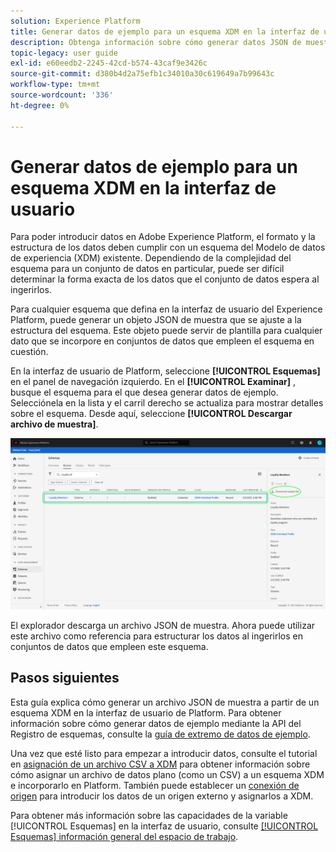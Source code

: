 ```yaml
---
solution: Experience Platform
title: Generar datos de ejemplo para un esquema XDM en la interfaz de usuario
description: Obtenga información sobre cómo generar datos JSON de muestra basados en un esquema existente en la interfaz de usuario de Adobe Experience Platform.
topic-legacy: user guide
exl-id: e60eedb2-2245-42cd-b574-43caf9e3426c
source-git-commit: d380b4d2a75efb1c34010a30c619649a7b99643c
workflow-type: tm+mt
source-wordcount: '336'
ht-degree: 0%

---
```


# Generar datos de ejemplo para un esquema XDM en la interfaz de usuario

Para poder introducir datos en Adobe Experience Platform, el formato y la estructura de los datos deben cumplir con un esquema del Modelo de datos de experiencia (XDM) existente. Dependiendo de la complejidad del esquema para un conjunto de datos en particular, puede ser difícil determinar la forma exacta de los datos que el conjunto de datos espera al ingerirlos.

Para cualquier esquema que defina en la interfaz de usuario del Experience Platform, puede generar un objeto JSON de muestra que se ajuste a la estructura del esquema. Este objeto puede servir de plantilla para cualquier dato que se incorpore en conjuntos de datos que empleen el esquema en cuestión.

En la interfaz de usuario de Platform, seleccione **[!UICONTROL Esquemas]** en el panel de navegación izquierdo. En el **[!UICONTROL Examinar]** , busque el esquema para el que desea generar datos de ejemplo. Selecciónela en la lista y el carril derecho se actualiza para mostrar detalles sobre el esquema. Desde aquí, seleccione **[!UICONTROL Descargar archivo de muestra]**.

![](../images/ui/sample/sample-data.png)

El explorador descarga un archivo JSON de muestra. Ahora puede utilizar este archivo como referencia para estructurar los datos al ingerirlos en conjuntos de datos que empleen este esquema.

## Pasos siguientes

Esta guía explica cómo generar un archivo JSON de muestra a partir de un esquema XDM en la interfaz de usuario de Platform. Para obtener información sobre cómo generar datos de ejemplo mediante la API del Registro de esquemas, consulte la [guía de extremo de datos de ejemplo](../api/sample-data.md).

Una vez que esté listo para empezar a introducir datos, consulte el tutorial en [asignación de un archivo CSV a XDM](../../ingestion/tutorials/map-csv/overview.md) para obtener información sobre cómo asignar un archivo de datos plano (como un CSV) a un esquema XDM e incorporarlo en Platform. También puede establecer un [conexión de origen](../../sources/home.md) para introducir los datos de un origen externo y asignarlos a XDM.

Para obtener más información sobre las capacidades de la variable [!UICONTROL Esquemas] en la interfaz de usuario, consulte [[!UICONTROL Esquemas] información general del espacio de trabajo](./overview.md).
